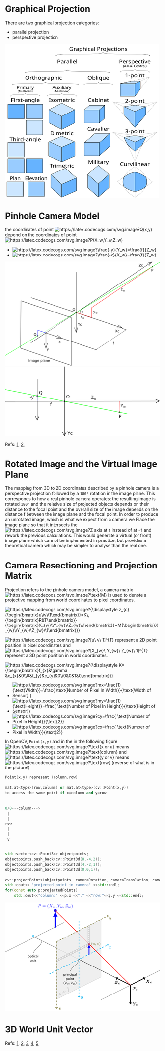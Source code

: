 # Graphical Projection

There are two graphical projection categories:

- parallel projection
- perspective projection


<img src="images/comparison_of_graphical_projections.svg" width="500" height="500" />



# Pinhole Camera Model

the coordinates  of point <img src="https://latex.codecogs.com/svg.image?Q(x,y)" title="https://latex.codecogs.com/svg.image?Q(x,y)" /> depend on the coordinates of point <img src="https://latex.codecogs.com/svg.image?P(X_w,Y_w,Z_w)" title="https://latex.codecogs.com/svg.image?P(X_w,Y_w,Z_w)" /> 

- <img src="https://latex.codecogs.com/svg.image?\frac{-y}{Y_w}=\frac{f}{Z_w}" title="https://latex.codecogs.com/svg.image?\frac{-y}{Y_w}=\frac{f}{Z_w}" />

- <img src="https://latex.codecogs.com/svg.image?\frac{-x}{X_w}=\frac{f}{Z_w}" title="https://latex.codecogs.com/svg.image?\frac{-x}{X_w}=\frac{f}{Z_w}" />


![Pinhole](images/Pinhole.svg)
![Pinhole2](images/Pinhole2.svg)



Refs: [1](https://en.wikipedia.org/wiki/Pinhole_camera_model#Geometry),
[2](https://ksimek.github.io/2013/08/13/intrinsic/),


# Rotated Image and the Virtual Image Plane

The mapping from 3D to 2D coordinates described by a pinhole camera is a perspective projection followed by a `180°` rotation in the image plane. This corresponds to how a real pinhole camera operates; the resulting image is rotated `180°` and the relative size of projected objects depends on their distance to the focal point and the overall size of the image depends on the distance f between the image plane and the focal point. In order to produce an unrotated image, which is what we expect from a camera we Place the image plane so that it intersects the <img src="https://latex.codecogs.com/svg.image?Z" title="https://latex.codecogs.com/svg.image?Z" /> axis at `f` instead of at `-f` and rework the previous calculations. This would generate a virtual (or front) image plane which cannot be implemented in practice, but provides a theoretical camera which may be simpler to analyse than the real one.


# Camera Resectioning and Projection Matrix 

Projection refers to the pinhole camera model, a camera matrix <img src="https://latex.codecogs.com/svg.image?\text{M}" title="https://latex.codecogs.com/svg.image?\text{M}" /> is used to denote a projective mapping from world coordinates to pixel coordinates.



<img src="https://latex.codecogs.com/svg.image?{\displaystyle&space;z_{c}{\begin{bmatrix}u\\v\\1\end{bmatrix}}=K\,{\begin{bmatrix}R&T\end{bmatrix}}{\begin{bmatrix}X_{w}\\Y_{w}\\Z_{w}\\1\end{bmatrix}}=M{\begin{bmatrix}X_{w}\\Y_{w}\\Z_{w}\\1\end{bmatrix}}}" title="https://latex.codecogs.com/svg.image?{\displaystyle z_{c}{\begin{bmatrix}u\\v\\1\end{bmatrix}}=K\,{\begin{bmatrix}R&T\end{bmatrix}}{\begin{bmatrix}X_{w}\\Y_{w}\\Z_{w}\\1\end{bmatrix}}=M{\begin{bmatrix}X_{w}\\Y_{w}\\Z_{w}\\1\end{bmatrix}}}" />




<img src="https://latex.codecogs.com/svg.image?[u\&space;v\&space;1]^{T}" title="https://latex.codecogs.com/svg.image?[u\ v\ 1]^{T}" /> represent a 2D point position in pixel coordinates and <img src="https://latex.codecogs.com/svg.image?[X_{w}\&space;Y_{w}\&space;Z_{w}\&space;1]^{T}" title="https://latex.codecogs.com/svg.image?[X_{w}\ Y_{w}\ Z_{w}\ 1]^{T}" /> represent a 3D point position in world coordinates.


<img src="https://latex.codecogs.com/svg.image?{\displaystyle&space;K={\begin{bmatrix}f_{x}&\gamma&space;&c_{x}&0\\0&f_{y}&c_{y}&0\\0&0&1&0\end{bmatrix}}}" title="https://latex.codecogs.com/svg.image?{\displaystyle K={\begin{bmatrix}f_{x}&\gamma &c_{x}&0\\0&f_{y}&c_{y}&0\\0&0&1&0\end{bmatrix}}}" />



- <img src="https://latex.codecogs.com/svg.image?mx=\frac{1}{\text{Width}}=\frac{&space;\text{Number&space;of&space;Pixel&space;In&space;Width}}{\text{Width&space;of&space;Sensor}&space;&space;}" title="https://latex.codecogs.com/svg.image?mx=\frac{1}{\text{Width}}=\frac{ \text{Number of Pixel In Width}}{\text{Width of Sensor} }" />    





- <img src="https://latex.codecogs.com/svg.image?my=\frac{1}{\text{Height}}=\frac{&space;\text{Number&space;of&space;Pixel&space;In&space;Height}}{\text{Height&space;of&space;Sensor}}" title="https://latex.codecogs.com/svg.image?my=\frac{1}{\text{Height}}=\frac{ \text{Number of Pixel In Height}}{\text{Height of Sensor}}" />    





- <img src="https://latex.codecogs.com/svg.image?cy=\frac{&space;\text{Number&space;of&space;Pixel&space;In&space;Height}}{\text{2}}" title="https://latex.codecogs.com/svg.image?cy=\frac{ \text{Number of Pixel In Height}}{\text{2}}" />    




- <img src="https://latex.codecogs.com/svg.image?cx=\frac{&space;\text{Number&space;of&space;Pixel&space;In&space;Width}}{\text{2}}" title="https://latex.codecogs.com/svg.image?cx=\frac{ \text{Number of Pixel In Width}}{\text{2}}" />    

 
 In OpenCV, `Point(x,y)` and in the in the following figure <img src="https://latex.codecogs.com/svg.image?\text{x&space;or&space;u}" title="https://latex.codecogs.com/svg.image?\text{x or u}" /> means <img src="https://latex.codecogs.com/svg.image?\text{column}" title="https://latex.codecogs.com/svg.image?\text{column}" /> and <img src="https://latex.codecogs.com/svg.image?\text{y&space;or&space;v}" title="https://latex.codecogs.com/svg.image?\text{y or v}" /> means  <img src="https://latex.codecogs.com/svg.image?\text{row}" title="https://latex.codecogs.com/svg.image?\text{row}" /> (reverse of what is in the picture!)


```cpp
Point(x,y) represent (column,row)

mat.at<type>(row,column) or mat.at<type>(cv::Point(x,y))
to access the same point if x=column and y=row


0/0---column--->
 |
 |
row
 |
 |
 v
```



```cpp 

std::vector<cv::Point3d> objectpoints;
objectpoints.push_back(cv::Point3d(8,-4,2));
objectpoints.push_back(cv::Point3d(4,-2,1));
objectpoints.push_back(cv::Point3d(0,0,1));

cv::projectPoints(objectpoints, cameraRotation, cameraTranslation, cameraMatrix, distortionCoefficient, projectedPoints);
std::cout<< "projected point in camera" <<std::endl;
for(const auto p:projectedPoints)
	std::cout<<"column:" <<p.x <<"," <<"row:"<<p.y <<std::endl;
```

![pinhole_camera_model](images/pinhole_camera_model.png)



# 3D World Unit Vector

Refs: [1](https://stackoverflow.com/questions/12977980/in-opencv-converting-2d-image-point-to-3d-world-unit-vector),
[2](https://docs.opencv.org/4.x/d9/d0c/group__calib3d.html),
[3](https://stackoverflow.com/questions/44888119/c-opencv-calibration-of-the-camera-with-different-resolution),
[4](https://docs.opencv.org/3.2.0/da/d54/group__imgproc__transform.html#ga55c716492470bfe86b0ee9bf3a1f0f7e),
[5](https://www.mathematik.uni-marburg.de/~thormae/lectures/graphics1/graphics_6_1_eng_web.html#1)











